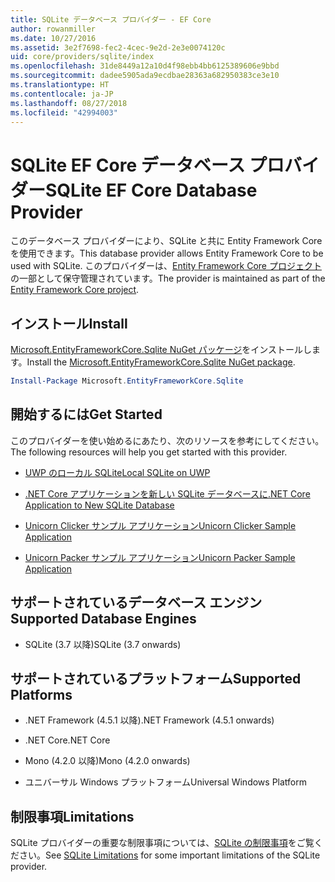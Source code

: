 ```yaml
---
title: SQLite データベース プロバイダー - EF Core
author: rowanmiller
ms.date: 10/27/2016
ms.assetid: 3e2f7698-fec2-4cec-9e2d-2e3e0074120c
uid: core/providers/sqlite/index
ms.openlocfilehash: 31de8449a12a10d4f98ebb4bb6125389606e9bbd
ms.sourcegitcommit: dadee5905ada9ecdbae28363a682950383ce3e10
ms.translationtype: HT
ms.contentlocale: ja-JP
ms.lasthandoff: 08/27/2018
ms.locfileid: "42994003"
---
```

# <a name="sqlite-ef-core-database-provider"></a><span data-ttu-id="4c42b-102">SQLite EF Core データベース プロバイダー</span><span class="sxs-lookup"><span data-stu-id="4c42b-102">SQLite EF Core Database Provider</span></span>

<span data-ttu-id="4c42b-103">このデータベース プロバイダーにより、SQLite と共に Entity Framework Core を使用できます。</span><span class="sxs-lookup"><span data-stu-id="4c42b-103">This database provider allows Entity Framework Core to be used with SQLite.</span></span> <span data-ttu-id="4c42b-104">このプロバイダーは、[Entity Framework Core プロジェクト](https://github.com/aspnet/EntityFrameworkCore)の一部として保守管理されています。</span><span class="sxs-lookup"><span data-stu-id="4c42b-104">The provider is maintained as part of the [Entity Framework Core project](https://github.com/aspnet/EntityFrameworkCore).</span></span>

## <a name="install"></a><span data-ttu-id="4c42b-105">インストール</span><span class="sxs-lookup"><span data-stu-id="4c42b-105">Install</span></span>

<span data-ttu-id="4c42b-106">[Microsoft.EntityFrameworkCore.Sqlite NuGet パッケージ](https://www.nuget.org/packages/Microsoft.EntityFrameworkCore.Sqlite/)をインストールします。</span><span class="sxs-lookup"><span data-stu-id="4c42b-106">Install the [Microsoft.EntityFrameworkCore.Sqlite NuGet package](https://www.nuget.org/packages/Microsoft.EntityFrameworkCore.Sqlite/).</span></span>

``` powershell
Install-Package Microsoft.EntityFrameworkCore.Sqlite
```

## <a name="get-started"></a><span data-ttu-id="4c42b-107">開始するには</span><span class="sxs-lookup"><span data-stu-id="4c42b-107">Get Started</span></span>

<span data-ttu-id="4c42b-108">このプロバイダーを使い始めるにあたり、次のリソースを参考にしてください。</span><span class="sxs-lookup"><span data-stu-id="4c42b-108">The following resources will help you get started with this provider.</span></span>
* [<span data-ttu-id="4c42b-109">UWP のローカル SQLite</span><span class="sxs-lookup"><span data-stu-id="4c42b-109">Local SQLite on UWP</span></span>](../../get-started/uwp/getting-started.md)

* [<span data-ttu-id="4c42b-110">.NET Core アプリケーションを新しい SQLite データベースに</span><span class="sxs-lookup"><span data-stu-id="4c42b-110">.NET Core Application to New SQLite Database</span></span>](../../get-started/netcore/new-db-sqlite.md)

* [<span data-ttu-id="4c42b-111">Unicorn Clicker サンプル アプリケーション</span><span class="sxs-lookup"><span data-stu-id="4c42b-111">Unicorn Clicker Sample Application</span></span>](https://github.com/rowanmiller/UnicornStore/tree/master/UnicornClicker/UWP)

* [<span data-ttu-id="4c42b-112">Unicorn Packer サンプル アプリケーション</span><span class="sxs-lookup"><span data-stu-id="4c42b-112">Unicorn Packer Sample Application</span></span>](https://github.com/rowanmiller/UnicornStore/tree/master/UnicornPacker)

## <a name="supported-database-engines"></a><span data-ttu-id="4c42b-113">サポートされているデータベース エンジン</span><span class="sxs-lookup"><span data-stu-id="4c42b-113">Supported Database Engines</span></span>

* <span data-ttu-id="4c42b-114">SQLite (3.7 以降)</span><span class="sxs-lookup"><span data-stu-id="4c42b-114">SQLite (3.7 onwards)</span></span>

## <a name="supported-platforms"></a><span data-ttu-id="4c42b-115">サポートされているプラットフォーム</span><span class="sxs-lookup"><span data-stu-id="4c42b-115">Supported Platforms</span></span>

* <span data-ttu-id="4c42b-116">.NET Framework (4.5.1 以降)</span><span class="sxs-lookup"><span data-stu-id="4c42b-116">.NET Framework (4.5.1 onwards)</span></span>

* <span data-ttu-id="4c42b-117">.NET Core</span><span class="sxs-lookup"><span data-stu-id="4c42b-117">.NET Core</span></span>

* <span data-ttu-id="4c42b-118">Mono (4.2.0 以降)</span><span class="sxs-lookup"><span data-stu-id="4c42b-118">Mono (4.2.0 onwards)</span></span>

* <span data-ttu-id="4c42b-119">ユニバーサル Windows プラットフォーム</span><span class="sxs-lookup"><span data-stu-id="4c42b-119">Universal Windows Platform</span></span>

## <a name="limitations"></a><span data-ttu-id="4c42b-120">制限事項</span><span class="sxs-lookup"><span data-stu-id="4c42b-120">Limitations</span></span>

<span data-ttu-id="4c42b-121">SQLite プロバイダーの重要な制限事項については、[SQLite の制限事項](limitations.md)をご覧ください。</span><span class="sxs-lookup"><span data-stu-id="4c42b-121">See [SQLite Limitations](limitations.md) for some important limitations of the SQLite provider.</span></span>
